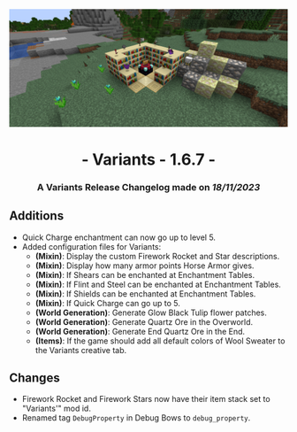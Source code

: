 <div style="text-align: center;"> <img src=ChangelogPhoto.png width="1500"> </div>

# <div style="text-align: center;">- Variants - 1.6.7 -</div>
### <div style="text-align: center;">A Variants Release Changelog made on *18/11/2023*</div>

## Additions
- Quick Charge enchantment can now go up to level 5.
- Added configuration files for Variants:
    - **(Mixin)**: Display the custom Firework Rocket and Star descriptions.
    - **(Mixin)**: Display how many armor points Horse Armor gives.
    - **(Mixin)**: If Shears can be enchanted at Enchantment Tables.
    - **(Mixin)**: If Flint and Steel can be enchanted at Enchantment Tables.
    - **(Mixin)**: If Shields can be enchanted at Enchantment Tables.
    - **(Mixin)**: If Quick Charge can go up to 5.
    - **(World Generation)**: Generate Glow Black Tulip flower patches.
    - **(World Generation)**: Generate Quartz Ore in the Overworld.
    - **(World Generation)**: Generate End Quartz Ore in the End.
    - **(Items)**: If the game should add all default colors of Wool Sweater to the Variants creative tab.

## Changes
- Firework Rocket and Firework Stars now have their item stack set to "Variants'" mod id.
- Renamed tag `DebugProperty` in Debug Bows to `debug_property`.